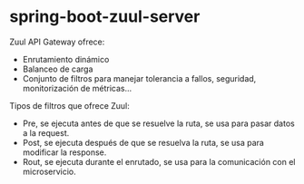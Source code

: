 # spring-boot-zuul-server

Zuul API Gateway ofrece:
- Enrutamiento dinámico
- Balanceo de carga
- Conjunto de filtros para manejar tolerancia a fallos, seguridad, monitorización de métricas...

Tipos de filtros que ofrece Zuul:
- Pre, se ejecuta antes de que se resuelve la ruta, se usa para pasar datos a la request.
- Post, se ejecuta después de que se resuelva la ruta, se usa para modificar la response.
- Rout, se ejecuta durante el enrutado, se usa para la comunicación con el microservicio.
